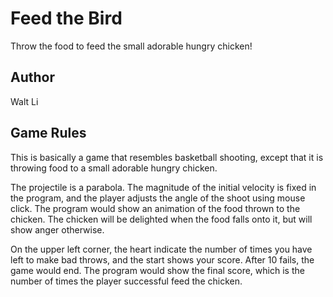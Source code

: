 # Feed the Bird
Throw the food to feed the small adorable hungry chicken!

## Author
Walt Li

## Game Rules
This is basically a game that resembles basketball shooting, except that it is throwing food to a small adorable hungry chicken. 

The projectile is a parabola. The magnitude of the initial velocity is fixed in the program, and the player adjusts the angle of the shoot using mouse click. The program would show an animation of the food thrown to the chicken. The chicken will be delighted when the food falls onto it, but will show anger otherwise. 

On the upper left corner, the heart indicate the number of times you have left to make bad throws, and the start shows your score. After 10 fails, the game would end. The program would show the final score, which is the number of times the player successful feed the chicken.
